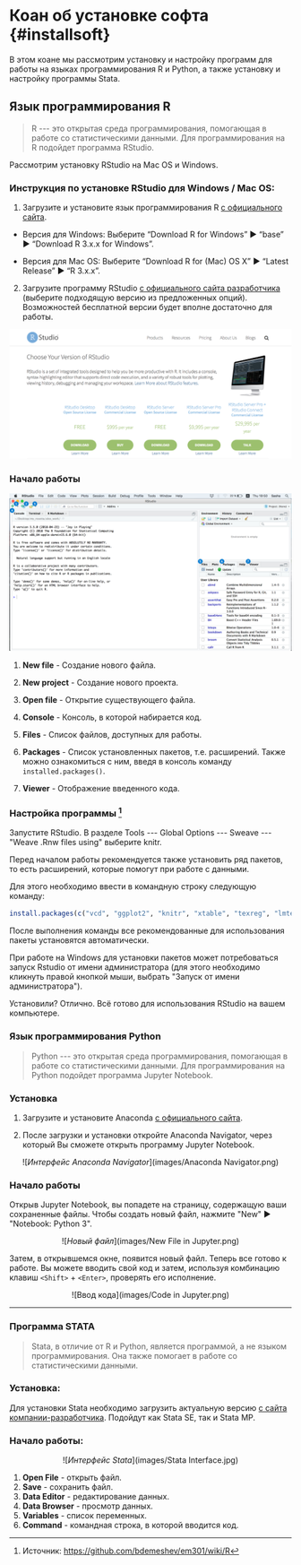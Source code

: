 # Коан об установке софта {#installsoft}

В этом коане мы рассмотрим установку и настройку программ для работы на языках программирования R и Python, а также установку и настройку программы Stata. 







## Язык программирования R

> R --- это открытая среда программирования, помогающая в работе со статистическими данными. Для программирования на R подойдет программа RStudio. 

Рассмотрим установку RStudio на Mac OS и Windows.

### Инструкция по установке RStudio для Windows / Mac OS:

1. Загрузите и установите язык программирования R [с официального сайта](http://cran.cnr.berkeley.edu/).

* Версия для Windows: Выберите “Download R for Windows”  ▶  “base”  ▶  “Download R 3.x.x for Windows”.

* Версия для Mac OS: Выберите “Download R for (Mac) OS X”  ▶  “Latest Release”  ▶ “R 3.x.x”.

2. Загрузите программу RStudio [с официального сайта разработчика](https://www.rstudio.com/products/rstudio/download/) (выберите подходящую версию из предложенных опций). Возможностей бесплатной версии 
будет вполне достаточно для работы.

<center> 

![*Страница загрузки*](images/RStudio.png) 

</center> 

### Начало работы 


<center> 

![*Интерфейс программы*](images/RStudio_Interface.png) 

</center> 


1. **New file** - Создание нового файла.

2. **New project** - Создание нового проекта.

3. **Open file** - Открытие существующего файла.

4. **Console** - Консоль, в которой набирается код.

5. **Files** - Список файлов, доступных для работы.

6. **Packages** - Список установленных пакетов, т.е. расширений. Также можно ознакомиться с ним, введя в консоль команду `installed.packages()`.

7. **Viewer** - Отображение введенного кода.


### Настройка программы [^1]

Запустите RStudio. В разделе Tools --- Global Options --- Sweave --- "Weave .Rnw files using" выберите knitr.

Перед началом работы рекомендуется также установить ряд пакетов, то есть расширений, которые помогут при работе с данными.

Для этого необходимо ввести в командную строку следующую команду:

```r
install.packages(c("vcd", "ggplot2", "knitr", "xtable", "texreg", "lmtest", "sandwich", "erer", "dplyr", "readxl", "reshape2", "RCurl", "RSelenium","XML", "jsonlite", "quantmod", "lubridate", "stringr", "tidyr"))
```

После выполнения команды все рекомендованные для использования пакеты установятся автоматически. 

При работе на Windows для установки пакетов может потребоваться запуск Rstudio от имени администратора (для этого необходимо кликнуть правой кнопкой мыши, выбрать "Запуск от имени администратора").

Установили? Отлично. Всё готово для использования RStudio на вашем компьютере.


[^1]: Источник: https://github.com/bdemeshev/em301/wiki/R


### Язык программирования Python
> Python --- это открытая среда программирования, помогающая в работе со статистическими данными. Для программирования на Python подойдет программа Jupyter Notebook. 

### Установка

1. Загрузите и установите Anaconda [с официального сайта](https://www.anaconda.com/distribution/).

2. После загрузки и установки откройте Anaconda Navigator, через который Вы сможете открыть программу Jupyter Notebook.

<center> 

![*Интерфейс Anaconda Navigator*](images/Anaconda Navigator.png)

</center> 

### Начало работы

Открыв Jupyter Notebook, вы попадете на страницу, содержащую ваши сохраненные файлы. Чтобы создать новый файл, нажмите "New" ▶ "Notebook: Python 3".

<center> 

![*Новый файл*](images/New File in Jupyter.png)

</center> 

Затем, в открывшемся окне, появится новый файл. Теперь все готово к работе. Вы можете вводить свой код и затем, используя комбинацию клавиш `<Shift>` + `<Enter>`, проверять его исполнение.

<center> 

![Ввод кода](images/Code in Jupyter.png)

</center> 


***
### Программа STATA
> Stata, в отличие от R и Python, является программой, а не языком программирования. Она также помогает в работе со статистическими данными. 


### Установка:

Для установки Stata необходимо загрузить актуальную версию [с сайта компании-разработчика](https://www.stata.com/). Подойдут как Stata SE, так и Stata MP.

### Начало работы:


<center> 

![*Интерфейс Stata*](images/Stata Interface.jpg)

</center> 

1. **Open File** - открыть файл.
2. **Save** - сохранить файл.
3. **Data Editor** - редактирование данных.
4. **Data Browser** - просмотр данных.
5. **Variables** - список переменных.
6. **Command** - командная строка, в которой вводится код.

